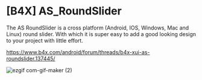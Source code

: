 # [B4X] AS_RoundSlider
The AS RoundSlider is a cross platform (Android, IOS, Windows, Mac and Linux) round slider. With which it is super easy to add a good looking design to your project with little effort.

https://www.b4x.com/android/forum/threads/b4x-xui-as-roundslider.137445/

![ezgif com-gif-maker (2)](https://github.com/StolteX/AS_RoundSlider/assets/79589469/1e547eb6-1866-4486-9f2c-eabff595d4fb)
